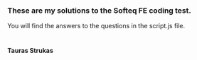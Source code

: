### These are my solutions to the Softeq FE coding test.
You will find the answers to the questions in the script.js file.
#
#### Tauras Strukas
